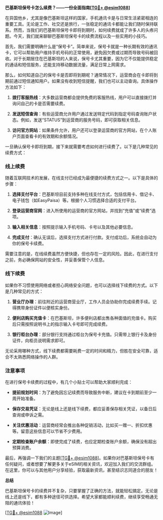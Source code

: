 **巴基斯坦保号卡怎么续费？——一份全面指南[[TG💪+ @esim1088](https://t.me/s/esim1088)]**

在异国他乡，尤其是像巴基斯坦这样的国家，手机通讯卡是与日常生活紧密相连的重要工具。无论是工作、社交还是旅行，一张稳定的通讯卡都能让我们随时保持联系。然而，当我们的巴基斯坦保号卡即将到期时，如何续费就成了许多人的头疼问题。今天，我们就来聊聊巴基斯坦保号卡的续费流程以及一些实用的小技巧。

首先，我们需要明确什么是“保号卡”。简单来说，保号卡就是一种长期有效的通讯卡，它可以帮助用户维持手机号码的正常使用，避免因欠费或过期而导致号码被回收。对于长期居住在巴基斯坦的人来说，保号卡尤其重要，因为它不仅能提供稳定的通话和短信服务，还能支持移动数据流量，满足日常上网需求。

那么，如何知道自己的保号卡是否即将到期呢？通常情况下，运营商会在卡即将到期前通过短信通知用户。如果没有收到短信提醒，我们也可以主动查询。具体操作方法如下：

1. **拨打客服热线**：大多数运营商都会提供免费的客服热线，用户可以直接拨打并询问自己的卡是否需要续费。
   
2. **发送短信查询**：有些运营商允许用户通过发送特定代码到指定号码查询账户状态。例如，发送“STATUS”到运营商的服务号码，即可获取相关信息。

3. **访问官方网站**：如果条件允许，用户还可以登录运营商的官方网站，在个人账户页面查看卡的有效期和余额情况。

一旦确认保号卡即将到期，接下来就需要考虑如何进行续费了。以下是几种常见的续费方式：

### 线上续费

随着互联网技术的发展，在线支付已经成为最便捷的续费方式之一。以下是具体的步骤：

1. **选择支付平台**：巴基斯坦目前支持多种在线支付方式，包括信用卡、借记卡、电子钱包（如EasyPaisa）等。根据个人习惯选择合适的支付平台。

2. **登录运营商官网**：进入所使用的运营商的官方网站，并找到“充值”或“续费”选项。

3. **输入相关信息**：按照提示输入手机号码、卡号以及其他必要信息。

4. **完成支付**：确认无误后，选择支付方式进行付款。支付成功后，系统会自动为你的保号卡续费。

需要注意的是，在线续费虽然方便快捷，但也存在一定的风险。因此，在进行支付之前，务必确保网站的安全性，并妥善保管个人信息。

### 线下续费

如果你不习惯使用网络或者担心网络安全问题，也可以选择线下续费的方式。以下是几种常见的方式：

1. **营业厅办理**：前往附近的运营商营业厅，工作人员会协助你完成续费手续。记得携带身份证件以便核实身份。

2. **便利店购买充值卡**：在巴基斯坦，许多便利店都出售各种面值的充值卡。购买后只需按照说明书上的指示输入卡号即可完成续费。

3. **银行柜台办理**：部分银行支持通过柜台为保号卡充值。只需带上银行卡及身份证件，向柜员说明需求即可。

无论采用哪种方式，线下续费都需要耗费一定的时间和精力，但胜在安全可靠，适合不太熟悉网络操作的人群。

### 注意事项

在进行保号卡续费的过程中，有几个小贴士可以帮助大家顺利完成：

- **提前规划时间**：为了避免因忘记续费而导致服务中断，建议在卡到期前至少一周开始准备。
  
- **保存交易凭证**：无论是线上还是线下续费，都应妥善保存相关凭证，以备日后查询或申诉之需。

- **关注优惠活动**：运营商经常会推出各种促销活动，比如买一赠一、折扣优惠等。留意这些信息可以节省不少费用。

- **定期检查账户余额**：即使完成了续费，也应定期检查账户余额，确保没有超出预算消费。

最后，再强调一下我们的主题[[TG💪+ @esim1088](https://t.me/s/esim1088)]。如果你对巴基斯坦保号卡有任何疑问，或者想要了解更多关于eSIM的相关资讯，欢迎加入我们的交流群组。在这里，你可以与其他用户分享经验，获取最新资讯，甚至结识志同道合的朋友！

**总结**

巴基斯坦保号卡的续费并不复杂，只要掌握了正确的方法，就能轻松搞定。无论是线上还是线下，都有多种途径可供选择。希望大家都能顺利续费，继续享受畅通无阻的通讯体验！

[[TG💪+ @esim1088](https://t.me/s/esim1088) ![Image](https://i.postimg.cc/4NQfJmqS/Snipaste-2025-05-13-00-14-12.png)]
